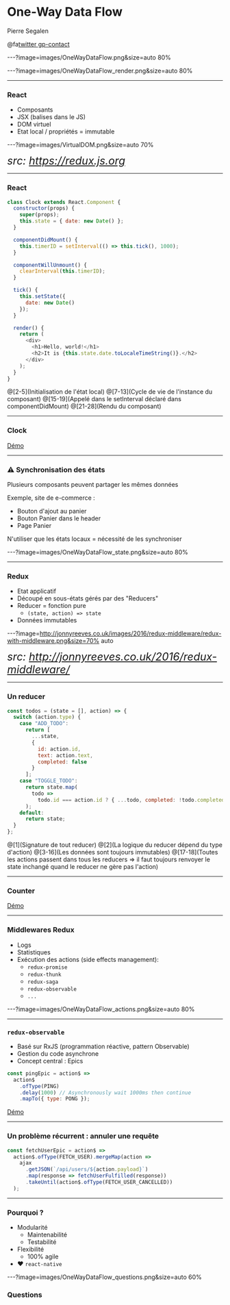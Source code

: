 # One-Way Data Flow

Pierre Segalen

@fa[twitter gp-contact](@psegalen)

---?image=images/OneWayDataFlow.png&size=auto 80%

---?image=images/OneWayDataFlow_render.png&size=auto 80%

---

### React

* Composants
* JSX (balises dans le JS)
* DOM virtuel
* Etat local / propriétés = immutable

---?image=images/VirtualDOM.png&size=auto 70%

<span style="font-style: italic; font-size:25px">src: https://redux.js.org</span>

---

### React

```javascript
class Clock extends React.Component {
  constructor(props) {
    super(props);
    this.state = { date: new Date() };
  }

  componentDidMount() {
    this.timerID = setInterval(() => this.tick(), 1000);
  }

  componentWillUnmount() {
    clearInterval(this.timerID);
  }

  tick() {
    this.setState({
      date: new Date()
    });
  }

  render() {
    return (
      <div>
        <h1>Hello, world!</h1>
        <h2>It is {this.state.date.toLocaleTimeString()}.</h2>
      </div>
    );
  }
}
```

@[2-5](Initialisation de l'état local)
@[7-13](Cycle de vie de l'instance du composant)
@[15-19](Appelé dans le setInterval déclaré dans componentDidMount)
@[21-28](Rendu du composant)

---

### Clock

[Démo](https://codepen.io/psegalen/pen/GxYRqm?editors=0010)

---

### ⚠️ Synchronisation des états

Plusieurs composants peuvent partager les mêmes données

Exemple, site de e-commerce :

* Bouton d'ajout au panier
* Bouton Panier dans le header
* Page Panier

N'utiliser que les états locaux = nécessité de les synchroniser

---?image=images/OneWayDataFlow_state.png&size=auto 80%

---

### Redux

* Etat applicatif
* Découpé en sous-états gérés par des "Reducers"
* Reducer = fonction pure
  * `(state, action) => state`
* Données immutables

---?image=http://jonnyreeves.co.uk/images/2016/redux-middleware/redux-with-middleware.png&size=70% auto

<span style="font-style: italic; font-size:25px">src: http://jonnyreeves.co.uk/2016/redux-middleware/</span>

---

### Un reducer

```javascript
const todos = (state = [], action) => {
  switch (action.type) {
    case "ADD_TODO":
      return [
        ...state,
        {
          id: action.id,
          text: action.text,
          completed: false
        }
      ];
    case "TOGGLE_TODO":
      return state.map(
        todo =>
          todo.id === action.id ? { ...todo, completed: !todo.completed } : todo
      );
    default:
      return state;
  }
};
```

@[1](Signature de tout reducer)
@[2](La logique du reducer dépend du type d'action)
@[3-16](Les données sont toujours immutables)
@[17-18](Toutes les actions passent dans tous les reducers => il faut toujours renvoyer le state inchangé quand le reducer ne gère pas l'action)

---

### Counter

[Démo](https://codesandbox.io/s/github/reactjs/redux/tree/master/examples/counter)

---

### Middlewares Redux

* Logs
* Statistiques
* Exécution des actions (side effects management):
  * `redux-promise`
  * `redux-thunk`
  * `redux-saga`
  * `redux-observable`
  * `...`

---?image=images/OneWayDataFlow_actions.png&size=auto 80%

---

### `redux-observable`

* Basé sur RxJS (programmation réactive, pattern Observable)
* Gestion du code asynchrone
* Concept central : Epics

```javascript
const pingEpic = action$ =>
  action$
    .ofType(PING)
    .delay(1000) // Asynchronously wait 1000ms then continue
    .mapTo({ type: PONG });
```

[Démo](http://jsbin.com/jexomi/edit?js,output)

---

### Un problème récurrent : annuler une requête

```javascript
const fetchUserEpic = action$ =>
  action$.ofType(FETCH_USER).mergeMap(action =>
    ajax
      .getJSON(`/api/users/${action.payload}`)
      .map(response => fetchUserFulfilled(response))
      .takeUntil(action$.ofType(FETCH_USER_CANCELLED))
  );
```

---

### Pourquoi ?

* Modularité
  * Maintenabilité
  * Testabilité
* Flexibilité
  * 100% agile
* ❤️ `react-native`

---?image=images/OneWayDataFlow_questions.png&size=auto 60%

### Questions
